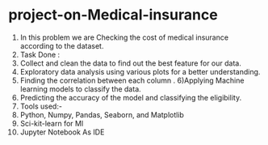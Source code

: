 # project-on-Medical-insurance
1) In this problem we are Checking  the cost of medical insurance according to the dataset.
2) Task Done :
3) Collect and clean the data to find out the best feature for our data.
4) Exploratory data analysis using various plots for a better understanding.
5) Finding the correlation between each column .
6)Applying Machine learning models to classify the data.
7) Predicting the accuracy of the model and classifying the eligibility.
8) Tools used:-
9) Python, Numpy, Pandas, Seaborn, and Matplotlib
10) Sci-kit-learn for Ml
11) Jupyter Notebook As IDE
